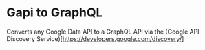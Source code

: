 # Gapi to GraphQL 

Converts any Google Data API to a GraphQL API via the (Google API Discovery Service)[https://developers.google.com/discovery/]

 